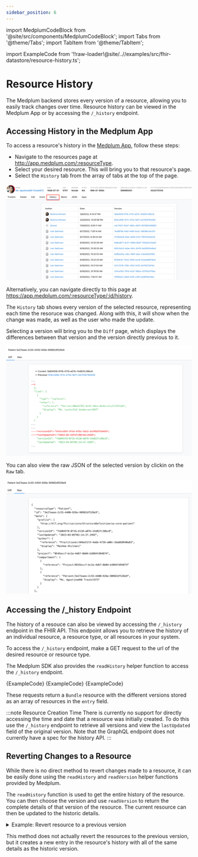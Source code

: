 ```yaml
---
sidebar_position: 6
---
```


import MedplumCodeBlock from '@site/src/components/MedplumCodeBlock';
import Tabs from '@theme/Tabs';
import TabItem from '@theme/TabItem';

import ExampleCode from '!!raw-loader!@site/..//examples/src/fhir-datastore/resource-history.ts';

# Resource History

The Medplum backend stores every version of a resource, allowing you to easily track changes over time. Resource history can be viewed in the Medplum App or by accessing the `/_history` endpoint.

## Accessing History in the Medplum App

To access a resource's history in the [Medplum App](https://app.medplum.com), follow these steps:

- Navigate to the resources page at http://app.medplum.com/:resourceType.
- Select your desired resource. This will bring you to that resource's page.
- Select the `History` tab from the array of tabs at the top of the page.

![History Tab](history-tab.png)

Alternatively, you can navigate directly to this page at https://app.medplum.com/:resourceType/:id/history.

The `History` tab shows every version of the selected resource, representing each time the resoruce was changed. Along with this, it will show when the change was made, as well as the user who made the update.

Selecting a version will bring you to the `Diff` page, which displays the differences between that version and the version directly previous to it.

![Diff Page](diff-page.png)

You can also view the raw JSON of the selected version by clickin on the `Raw` tab.

![Raw Page](raw-page.png)

## Accessing the /\_history Endpoint

The history of a resouce can also be viewed by accessing the `/_history` endpoint in the FHIR API. This endpoint allows you to retrieve the history of an individual resource, a resource type, or all resources in your system.

To access the `/_history` endpoint, make a GET request to the url of the desired resource or resource type.

The Medplum SDK also provides the `readHistory` helper function to access the `/_history` endpoint.

<Tabs groupId="language">
  <TabItem value="ts" label="Typescript">
    <MedplumCodeBlock language="ts" selectBlocks="accessHistoryTs">
      {ExampleCode}
    </MedplumCodeBlock>
  </TabItem>
  <TabItem value="cli" label="CLI">
    <MedplumCodeBlock language="bash" selectBlocks="accessHistoryCli">
      {ExampleCode}
    </MedplumCodeBlock>
  </TabItem>
  <TabItem value="curl" label="cURL">
    <MedplumCodeBlock language="bash" selectBlocks="accessHistoryCurl">
      {ExampleCode}
    </MedplumCodeBlock>
  </TabItem>
</Tabs>

These requests return a `Bundle` resource with the different versions stored as an array of resources in the `entry` field.

:::note Resource Creation Time
There is currently no support for directly accessing the time and date that a resource was initially created. To do this use the `/_history` endpoint to retrieve all versions and view the `lastUpdated` field of the original version. Note that the GraphQL endpoint does not currently have a spec for the history API.
:::

## Reverting Changes to a Resource

While there is no direct method to revert changes made to a resource, it can be easily done using the `readHistory` and `readVersion` helper functions provided by Medplum.

The `readHistory` function is used to get the entire history of the resource. You can then choose the version and use `readVersion` to return the complete details of that version of the resource. The current resource can then be updated to the historic details.

<details>
  <summary>Example: Revert resource to a previous version</summary>
  <MedplumCodeBlock language="ts" selectBlocks="revertChanges">
    {ExampleCode}
  </MedplumCodeBlock>
</details>

This method does not actually revert the resources to the previous version, but it creates a new entry in the resource's history with all of the same details as the historic version.
